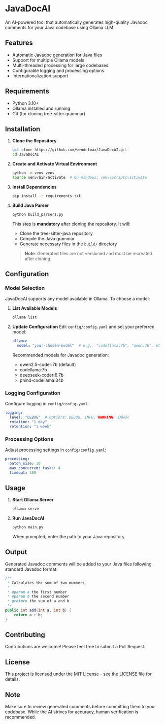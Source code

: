 # JavaDocAI 

An AI-powered tool that automatically generates high-quality Javadoc comments for your Java codebase using Ollama LLM.

## Features

- Automatic Javadoc generation for Java files
- Support for multiple Ollama models
- Multi-threaded processing for large codebases
- Configurable logging and processing options
- Internationalization support

## Requirements

- Python 3.10+
- Ollama installed and running
- Git (for cloning tree-sitter grammar)

## Installation

1. **Clone the Repository**
   ```bash
   git clone https://github.com/wendelmax/JavaDocAI.git
   cd JavaDocAI
   ```

2. **Create and Activate Virtual Environment**
   ```bash
   python -m venv venv
   source venv/bin/activate  # On Windows: venv\Scripts\activate
   ```

3. **Install Dependencies**
   ```bash
   pip install -r requirements.txt
   ```

4. **Build Java Parser**
   ```bash
   python build_parsers.py
   ```
   This step is **mandatory** after cloning the repository. It will:
   - Clone the tree-sitter-java repository
   - Compile the Java grammar
   - Generate necessary files in the `build/` directory

   > **Note**: Generated files are not versioned and must be recreated after cloning.

## Configuration

### Model Selection
JavaDocAI supports any model available in Ollama. To choose a model:

1. **List Available Models**
   ```bash
   ollama list
   ```

2. **Update Configuration**
   Edit `config/config.yaml` and set your preferred model:
   ```yaml
   ollama:
     model: "your-chosen-model"  # e.g., "codellama:7b", "qwen:7b", etc.
   ```

   Recommended models for Javadoc generation:
   - qwen2.5-coder:7b (default)
   - codellama:7b
   - deepseek-coder:6.7b
   - phind-codellama:34b

### Logging Configuration
Configure logging in `config/config.yaml`:
```yaml
logging:
  level: "DEBUG"  # Options: DEBUG, INFO, WARNING, ERROR
  rotation: "1 day"
  retention: "1 week"
```

### Processing Options
Adjust processing settings in `config/config.yaml`:
```yaml
processing:
  batch_size: 10
  max_concurrent_tasks: 4
  timeout: 300
```

## Usage

1. **Start Ollama Server**
   ```bash
   ollama serve
   ```

2. **Run JavaDocAI**
   ```bash
   python main.py
   ```
   When prompted, enter the path to your Java repository.

## Output

Generated Javadoc comments will be added to your Java files following standard Javadoc format:
```java
/**
 * Calculates the sum of two numbers.
 *
 * @param a the first number
 * @param b the second number
 * @return the sum of a and b
 */
public int add(int a, int b) {
    return a + b;
}
```

## Contributing

Contributions are welcome! Please feel free to submit a Pull Request.

## License

This project is licensed under the MIT License - see the [LICENSE](LICENSE) file for details.

## Note

Make sure to review generated comments before committing them to your codebase. While the AI strives for accuracy, human verification is recommended.